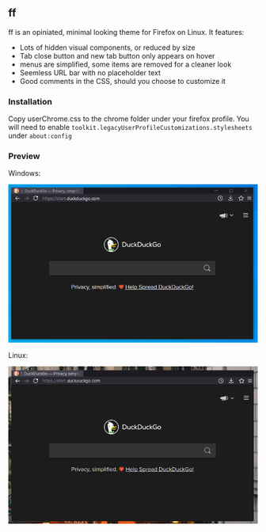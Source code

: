 ## ff

ff is an opiniated, minimal looking theme for Firefox on Linux. It features:
- Lots of hidden visual components, or reduced by size
- Tab close button and new tab button only appears on hover
- menus are simplified, some items are removed for a cleaner look
- Seemless URL bar with no placeholder text
- Good comments in the CSS, should you choose to customize it

### Installation

Copy userChrome.css to the chrome folder under your firefox profile. You will need to enable `toolkit.legacyUserProfileCustomizations.stylesheets` under `about:config`

### Preview

Windows:

![windows](assets/windows.png)

Linux:

![linux](assets/linux.png)
